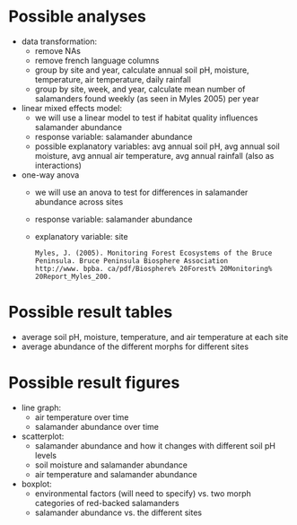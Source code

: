 
# Possible analyses
- data transformation:
  - remove NAs 
  - remove french language columns
  - group by site and year, calculate annual soil pH, moisture, temperature, air temperature, daily rainfall
  - group by site, week, and year, calculate mean number of salamanders found weekly (as seen in Myles 2005) per year
- linear mixed effects model: 
  - we will use a linear model to test if habitat quality influences salamander abundance
  - response variable: salamander abundance
  - possible explanatory variables: avg annual soil pH, avg annual soil moisture, avg annual air temperature, avg annual rainfall (also as interactions)
- one-way anova
  - we will use an anova to test for differences in salamander abundance across sites
  - response variable: salamander abundance
  - explanatory variable: site
  
        Myles, J. (2005). Monitoring Forest Ecosystems of the Bruce Peninsula. Bruce Peninsula Biosphere Association 
        http://www. bpba. ca/pdf/Biosphere% 20Forest% 20Monitoring% 20Report_Myles_200.

# Possible result tables 
- average soil pH, moisture, temperature, and air temperature at each site
- average abundance of the different morphs for different sites

# Possible result figures
- line graph:
  - air temperature over time 
  - salamander abundance over time
- scatterplot:
  - salamander abundance and how it changes with different soil pH levels
  - soil moisture and salamander abundance 
  - air temperature and salamander abundance 
- boxplot:
  - environmental factors (will need to specify) vs. two morph categories of red-backed salamanders
  - salamander abundance vs. the different sites

       


